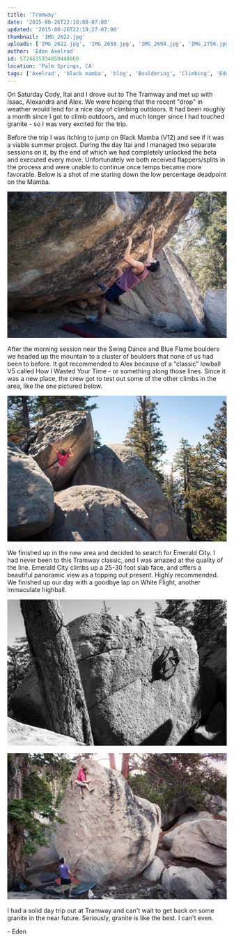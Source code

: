 ```yaml
---
title: 'Tramway'
date: '2015-08-26T22:18:00-07:00'
updated: '2015-08-26T22:19:27-07:00'
thumbnail: 'IMG_2622.jpg'
uploads: ['IMG_2622.jpg', 'IMG_2658.jpg', 'IMG_2694.jpg', 'IMG_2756.jpg']
author: 'Eden Axelrad'
id: 5724635934859448860
location: 'Palm Springs, CA'
tags: ['Axelrad', 'black mamba', 'blog', 'Bouldering', 'Climbing', 'Eden', 'emerald city', 'Five Ten', 'granite', 'Itai', 'Tramway']
---
```


On Saturday Cody, Itai and I drove out to The Tramway and met up with Isaac, Alexandra and Alex. We were hoping that the recent "drop" in weather would lend for a nice day of climbing outdoors. It had been roughly a month since I got to climb outdoors, and much longer since I had touched granite - so I was very excited for the trip.

Before the trip I was itching to jump on Black Mamba (V12) and see if it was a viable summer project. During the day Itai and I managed two separate sessions on it, by the end of which we had completely unlocked the beta and executed every move. Unfortunately we both received flappers/splits in the process and were unable to continue once temps became more favorable. Below is a shot of me staring down the low percentage deadpoint on the Mamba.

![The deadpoint move on Black Mamba (V12)](uploads/IMG_2622.jpg)

After the morning session near the Swing Dance and Blue Flame boulders we headed up the mountain to a cluster of boulders that none of us had been to before. It got recommended to Alex because of a "classic" lowball V5 called How I Wasted Your Time \- or something along those lines. Since it was a new place, the crew got to test out some of the other climbs in the area, like the one pictured below.

![Cody cruising up a V4 with a nice view](uploads/IMG_2658.jpg)

We finished up in the new area and decided to search for Emerald City. I had never been to this Tramway classic, and I was amazed at the quality of the line. Emerald City climbs up a 25-30 foot slab face, and offers a beautiful panoramic view as a topping out present. Highly recommended.
We finished up our day with a goodbye lap on White Flight, another immaculate highball.

![Itai working his way up a V5 just to the right of Emerald City](uploads/IMG_2694.jpg)

![Cody on the last move of White Flight (V3)](uploads/IMG_2756.jpg)

I had a solid day trip out at Tramway and can't wait to get back on some granite in the near future. Seriously, granite is like the best. I can't even.

\- Eden
